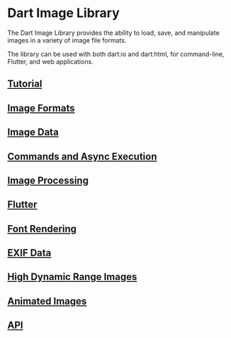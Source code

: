 # Dart Image Library

The Dart Image Library provides the ability to load, save, and manipulate images
in a variety of image file formats.

The library can be used with both dart:io and dart:html, for command-line, Flutter, and
web applications.

## [Tutorial](tutorial.md)

## [Image Formats](formats.md)

## [Image Data](image_data.md)

## [Commands and Async Execution](commands.md)

## [Image Processing](filters.md)

## [Flutter](flutter.md)

## [Font Rendering](fonts.md)

## [EXIF Data](exif.md)

## [High Dynamic Range Images](hdr.md)

## [Animated Images](animation.md)

## [API](https://pub.dev/documentation/image/latest)
